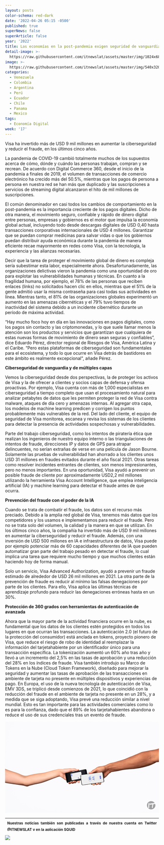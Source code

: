 ```yaml
---
layout: posts
color-schema: red-dark
date: '2022-04-26 05:15 -0500'
published: true
superNews: false
superArticle: false
year: '2022'
title: Las economías en la post-pandemia exigen seguridad de vanguardia
detail-image: >-
  https://raw.githubusercontent.com/itnewslat/assets/master/img/1024x680/pago-post-pandemia-g.jpg
image: >-
  https://raw.githubusercontent.com/itnewslat/assets/master/img/540x320/pago-post-pandemia-p.jpg
categories:
  - Venezuela
  - Colombia
  - Argentina
  - Perú
  - Ecuador
  - Chile
  - Panama
  - Mexico
tags:
  - Economía Digital
week: '17'
---
```

Visa ha invertido más de USD 9 mil millones en aumentar la ciberseguridad y reducir el fraude, en los últimos cinco años. 
 
La pandemia de COVID-19 cambió totalmente muchos de los supuestos acerca de cómo, dónde y cuándo las personas trabajan, compran y se recrean. De acuerdo con Digital Commerce 360, desde el inicio de la pandemia a finales de 2019, el volumen de transacciones de comercio electrónico ha crecido más del 50.5%, mientras que los pagos de persona a persona en nuestra red se han más que duplicado y las suscripciones a servicios de streaming digital alcanzaron el hito de mil millones de suscripciones.
 
El común denominador en casi todos los cambios de comportamiento en la post-pandemia es la importancia creciente de los pagos digitales. Dicho de otra manera, el movimiento seguro, confiable y rápido de dinero digital entre personas, empresas y gobiernos es el motor que impulsa la economía global actual, incluyendo todo desde descargas digitales de USD 0,40 hasta transacciones corporativas internacionales de USD 4 millones. Garantizar que se puedan comprar medicinas para salvar vidas o que los gobiernos puedan distribuir ayuda económica durante la pandemia de manera eficiente recae mayormente en redes como Visa, con la tecnología, la experiencia y las alianzas necesarias.
 
Decir que la tarea de proteger el movimiento global de dinero es compleja sería subestimar esta labor, especialmente ahora. Desafortunadamente, las organizaciones delictivas vieron la pandemia como una oportunidad de oro para explotar las vulnerabilidades humanas y técnicas. En cuanto a la fragilidad humana, por ejemplo, el 78% de las personas que reciben enlaces (links) no solicitados hacen clic en ellos, mientras que el 51% de la gente admitió usar la misma contraseña para casi todas sus actividades en línea.   Mientras tanto, el 81% de las organizaciones globales experimentó un aumento en las amenazas cibernéticas y el 79% tuvo tiempos de inactividad del sistema debido a un incidente cibernético durante un período de máxima actividad.
 
“Hay mucho foco hoy en día en las innovaciones en pagos digitales, como los pagos sin contacto y las criptomonedas, y lo que suele llamar menos la atención son los productos y servicios que garantizan que cualquiera de estas nuevas formas de movimiento de dinero sean seguras y confiables”, dice Eduardo Pérez, director regional de Riesgos de Visa, América Latina y el Caribe. “Pero estas plataformas de ciberseguridad son fundamentales para el ecosistema, y todo lo que ocurre en Visa detrás de bastidores en este ámbito es realmente excepcional", añade Pérez.
 
**Ciberseguridad de vanguardia y de múltiples capas**

Vemos la ciberseguridad desde dos perspectivas, la de proteger los activos de Visa y la de ofrecer a clientes y socios capas de defensa y ofensa proactivas. Por ejemplo, Visa cuenta con más de 1,000 especialistas en ciberseguridad a tiempo completo que usan el procesamiento natural para analizar petabytes de datos que les permiten proteger la red de Visa contra malware, ataques de día cero y amenazas internas. Al agregar otra capa, los modelos de machine learning predicen y corrigen los puntos probablemente más vulnerables de la red. Del lado del cliente, el equipo de seguridad de Visa monitorea, escanea y revisa los sistemas de los clientes para detectar la presencia de actividades sospechosas y vulnerabilidades.

Parte del trabajo ciberseguridad, como los intentos de piratería ética que realizan los ingenieros de nuestro equipo interno o las triangulaciones de intentos de fraude, direcciones IP y datos de GPS para atrapar delincuentes, no serían extrañas de verse en una película de Jason Bourne. Solamente las pruebas de vulnerabilidad han ahorrado a los clientes unos USD 31 millones en fraudes evitados durante el año fiscal 2021. Otras tareas como resolver incidentes entrantes de clientes, son menos impresionantes, pero no menos importantes. En una oportunidad, Visa ayudó a prevenir un posible fraude de cliente por aproximadamente USD2,2 mil millones utilizando la herramienta Visa Account Intelligence, que emplea inteligencia artificial (IA) y machine learning para detectar el fraude antes de que ocurra.
 
**Prevención del fraude con el poder de la IA**

Cuando se trata de combatir el fraude, los datos son el recurso más preciado. Debido a la amplia red global de Visa, tenemos más datos que los competidores y los usamos e implementamos para reducir el fraude. Pero no se trata solo del volumen, la calidad y la manera en que se utilizan.  En los últimos cinco años, la compañía ha invertido más de USD 9 mil millones en aumentar la ciberseguridad y reducir el fraude. Además, con una inversión de USD 500 millones en IA e infraestructura de datos, Visa puede por ejemplo potenciar más de 60 capacidades diferentes de IA que pueden automatizar gran parte del trabajo pesado en detectar el fraude, lo cual implica una tarea que requiere mucho tiempo y que muchos clientes están haciendo hoy de forma manual.
 
Solo un servicio, Visa Advanced Authorization, ayudó a prevenir un fraude estimado de alrededor de USD 26 mil millones en 2021. La otra parte de la prevención de fraude es reducir al mínimo las falsas denegaciones por parte de los clientes. Para ello, Visa aplica las últimas técnicas de aprendizaje profundo para reducir las denegaciones erróneas hasta en un 30%. 
 
**Protección de 360 grados con herramientas de autenticación de avanzada**

Ahora que la mayor parte de la actividad financiera ocurre en la nube, es fundamental que los datos de los clientes estén protegidos en todos los lugares en que ocurran las transacciones. La autenticación 2.0 (el futuro de la protección del consumidor) está anclada en tokens, proyecto pionero de Visa, que reduce el riesgo de robo de identidad al reemplazar la información del tarjetahabiente por un identificador único para una transacción específica. La tokenización aumentó un 60% año tras año y llevó a un incremento del 2,5% en las tasas de aprobación y una reducción del 28% en los índices de fraude. Visa también introdujo su Marco de Tokens en la Nube (Cloud Token Framework), diseñado para mejorar la seguridad y aumentar las tasas de aprobación de las transacciones en ambiente de tarjeta no presente en múltiples dispositivos y experiencias de pago. En Europa, el uso de la nueva tecnología de autenticación de Visa, EMV 3DS, se triplicó desde comienzos de 2021, lo que coincidió con la reducción del fraude en el ambiente de tarjeta no presente en un 28%, y a medida que se siga adoptando, Visa prevé una reducción similar a nivel mundial.  Esto es tan importante para las actividades comerciales como lo es para la confianza, dado que el 89% de los tarjetahabientes abandona o reduce el uso de sus credenciales tras un evento de fraude.  

![](https://raw.githubusercontent.com/itnewslat/assets/master/img/540x320/pago-post-pandemia-p.jpg)

<table style="height: 42px;" width="569">
<tbody>
<tr>
<td style="text-align: justify;"><sub><strong>Nuestras noticias también son publicadas a través de nuestra cuenta en Twitter <a href="https://twitter.com/itnewslat?lang=es">@ITNEWSLAT</a> y en la aplicación <a href="https://squidapp.co/en/">SQUID</a></strong></sub></td>
</tr>
</tbody>
</table>

<img src="https://tracker.metricool.com/c3po.jpg?hash=56f88a41e39ab42c063cc51676587a04"/>